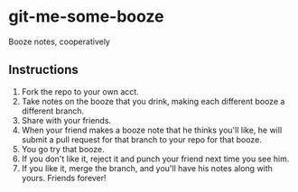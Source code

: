 git-me-some-booze
=================

Booze notes, cooperatively


Instructions
------------

1. Fork the repo to your own acct.  
2. Take notes on the booze that you drink, making each different booze a different branch.
3. Share with your friends.
4. When your friend makes a booze note that he thinks you'll like, he will submit a pull request for that branch to your repo for that booze.
5. You go try that booze.
6. If you don't like it, reject it and punch your friend next time you see him.
7. If you like it, merge the branch, and you'll have his notes along with yours.  Friends forever!


